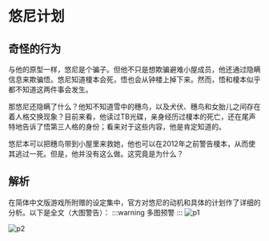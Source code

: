 # 悠尼计划

## 奇怪的行为
与他的原型一样，悠尼是个骗子。但他不只是想欺骗避难小屋成员，他还通过隐瞒信息来欺骗悟。悠尼知道榎本会死，悟也会从钟楼上掉下来。然而，悟和榎本似乎都不知道这两件事会发生。

那悠尼还隐瞒了什么？他知不知道雪中的穗鸟，以及犬伏、穗鸟和女胎儿之间存在着人格交换现象？目前来看，他读过TB光碟，亲身经历过榎本的死亡，还在尾声特地告诉了悟第三人格的身份；看来对于这些内容，他是肯定知道的。

悠尼本可以把穗鸟带到小屋里来救她，他也可以在2012年之前警告榎本，从而使其逃过一死。但是，他并没有这么做。这究竟是为什么？

## 解析
在简体中文版游戏所附赠的设定集中，官方对悠尼的动机和具体的计划作了详细的分析。以下是全文（大图警告）：
:::warning
多图预警
:::
![p1](/images/UniPlan/捕获.png)


![p2](/images/UniPlan/捕获2.png)